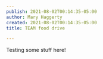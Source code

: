 ```yaml
---
publish: 2021-08-02T00:14:35-05:00
author: Mary Haggerty
created: 2021-08-02T00:14:35-05:00
title: TEAM food drive

---
```

Testing some stuff here!
